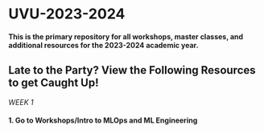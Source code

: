 # UVU-2023-2024

#### This is the primary repository for all workshops, master classes, and additional resources for the 2023-2024 academic year.
## **Late to the Party? View the Following Resources to get Caught Up!**
*WEEK 1*
#### 1. Go to Workshops/Intro to MLOps and ML Engineering
